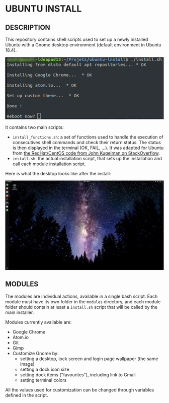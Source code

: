# UBUNTU INSTALL


## DESCRIPTION
This repository contains shell scripts used to set up a newly installed Ubuntu with a Gnome desktop environment (default environment in Ubuntu 18.4).


![Install Screenshot](docs/screenshot.png)

It contains two main scripts:
*  `install_functions.sh`: a set of functions used to handle the execution of consecutives shell commands and check their return status. The status is then displayed in the terminal (OK, FAIL, ...).
It was adapted for Ubuntu from [the RedHat/CentOS code from John Kugelman on StackOverflow](https://stackoverflow.com/a/5196220).
* `install.sh`: the actual installation script, that sets up the installation and call each module installation script.

Here is what the desktop looks like after the install:

![Desktop after install](docs/desktop.png)

## MODULES

The modules are individual actions, available in a single bash script. Each module must have its own folder in the `modules` directory, and each module folder should contain at least a `install.sh` script that will be called by the main installer.

Modules currently available are:

* Google Chrome
* Atom.io
* Git
* Gimp
* Customize Gnome by:
  * setting a desktop, lock screen and login page wallpaper (the same image)
  * setting a dock icon size
  * setting dock items ("favourites"), including link to Gmail
  * setting terminal colors

All the values used for customization can be changed through variables defined in the script.
